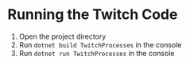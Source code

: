 # Running the Twitch Code

1. Open the project directory
2. Run `dotnet build TwitchProcesses` in the console
3. Run `dotnet run TwitchProcesses` in the console
